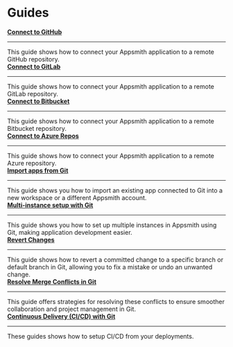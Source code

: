 # Guides



<div className="containerGridSampleApp">
<div className="containerColumnSampleApp columnGrid column-one">
        <div className="containerCol">
            <a href="/advanced-concepts/version-control-with-git/guides/setup-github"><strong>Connect to GitHub</strong></a>
        </div> <hr/>
        <div className="containerDescription">This guide shows how to connect your Appsmith application to a remote GitHub repository.</div>
        <div className="containerTutorialLink"></div>
    </div>
<div className="containerColumnSampleApp columnGrid column-two">
<div className="containerCol">
            <a href="/advanced-concepts/version-control-with-git/guides/setup-gitlab"><strong>Connect to GitLab</strong></a>
        </div> <hr/>
        <div className="containerDescription">This guide shows how to connect your Appsmith application to a remote GitLab repository.</div>
</div>
</div>

<div className="containerGridSampleApp">
<div className="containerColumnSampleApp columnGrid column-one">
        <div className="containerCol">
            <a href="/advanced-concepts/version-control-with-git/guides/setup-bitbucket"><strong>Connect to Bitbucket</strong></a>
        </div> <hr/>
        <div className="containerDescription">This guide shows how to connect your Appsmith application to a remote Bitbucket repository.</div>
        <div className="containerTutorialLink"></div>
    </div>
<div className="containerColumnSampleApp columnGrid column-two">
<div className="containerCol">
            <a href="/advanced-concepts/version-control-with-git/guides/setup-azure"><strong>Connect to Azure Repos</strong></a>
        </div> <hr/>
        <div className="containerDescription">This guide shows how to connect your Appsmith application to a remote Azure repository.</div>
</div>
</div>

<div className="containerGridSampleApp">
<div className="containerColumnSampleApp columnGrid column-one">
        <div className="containerCol">
            <a href="/advanced-concepts/version-control-with-git/import-from-repository"><strong>Import apps from Git</strong></a>
        </div> <hr/>
        <div className="containerDescription">This guide shows you how to import an existing app connected to Git into a new workspace or a different Appsmith account.</div>
        <div className="containerTutorialLink"></div>
    </div>
<div className="containerColumnSampleApp columnGrid column-two">
<div className="containerCol">
            <a href="/advanced-concepts/version-control-with-git/environments-with-git"><strong>Multi-instance setup with Git</strong></a>
        </div> <hr/>
        <div className="containerDescription">This guide shows you how to set up multiple instances in Appsmith using Git, making application development easier.</div>
</div>
</div>

<div className="containerGridSampleApp">
<div className="containerColumnSampleApp columnGrid column-one">
        <div className="containerCol">
            <a href="/advanced-concepts/version-control-with-git/revert-changes"><strong>Revert Changes</strong></a>
        </div> <hr/>
        <div className="containerDescription">This guide shows how to revert a committed change to a specific branch or default branch in Git, allowing you to fix a mistake or undo an unwanted change.</div>
        <div className="containerTutorialLink"></div>
    </div>
<div className="containerColumnSampleApp columnGrid column-two">
<div className="containerCol">
            <a href="/advanced-concepts/version-control-with-git/guides/resolve-merge-conflicts-in-git"><strong>Resolve Merge Conflicts in Git</strong></a>
        </div> <hr/>
        <div className="containerDescription">This guide offers strategies for resolving these conflicts to ensure smoother collaboration and project management in Git. </div>
</div>
</div>

<div className="containerGridSampleApp">
    <div className="containerColumnSampleApp columnGrid column-one">
        <div className="containerCol">
           <a href="/advanced-concepts/version-control-with-git/cd-with-git"><strong>Continuous Delivery (CI/CD) with Git</strong></a>
        </div><hr/>
        <div className="containerDescription">These guides shows how to setup CI/CD from your deployments.</div>
    </div>
    <div className="columnGrid column-two" style={{margin: "10px"}}>
   </div>
</div>